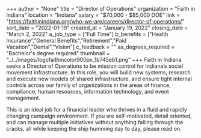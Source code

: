 +++
author = "None"
title = "Director of Operations"
organization = "Faith in Indiana"
location = "Indiana"
salary = "$70,000 - $85,000 DOE"
link = "https://faithinindiana.org/who-we-are/careers/director-of-operations/"
sort_date = "2022-01-19"
created_at = "January 19, 2022"
closing_date = "March 2, 2022"
a_job_type = ["Full Time"]
b_benefits = ["Health Insurance","General Benefits","Retirement","Paid Vacation","Dental","Vision"]
c_feedback = ""
aa_degrees_required = "Bachelor's degree required"
thumbnail = "../../images/logofaithincolor900px_1b745eb1.png"
+++
Faith in Indiana seeks a Director of Operations to be mission control for Indiana’s social movement infrastructure. In this role, you will build new systems, research and execute new models of shared infrastructure, and ensure tight internal controls across our family of organizations in the areas of finance, compliance, human resources, information technology, and event management.

This is an ideal job for a financial leader who thrives in a fluid and rapidly changing campaign environment. If you are self-motivated, detail oriented, and can manage multiple initiatives without anything falling through the cracks, all while keeping the ship humming day to day, please read on. 
